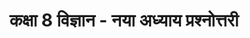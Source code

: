 ---
layout: quiz
title: "कक्षा 8 विज्ञान - नया अध्याय प्रश्नोत्तरी" # Change to your new quiz title
class: 6
subject: 'science' # IMPORTANT: Use the 'slug' from subjects.yml
featured: true # Set 'true' for only ONE quiz per class to feature it
difficulty: "मध्यम"   # (e.g., आसान, मध्यम, कठिन)
questions_count: 10   # The total number of questions in this quiz

# Add your new questions below
questions:
  - question: "बल का SI मात्रक क्या है?"
    options:
      - "वॉट"
      - "जूल"
      - "न्यूटन"
    answer: "न्यूटन"
    explanation: "बल को मापने के लिए मानक अंतर्राष्ट्रीय (SI) इकाई न्यूटन है।"
  - question: "प्रकाश संश्लेषण के लिए कौन सी गैस आवश्यक है?"
    options:
      - "ऑक्सीजन"
      - "कार्बन डाइआक्साइड"
      - "नाइट्रोजन"
    answer: "कार्बन डाइआक्साइड"
    explanation: "पौधे प्रकाश संश्लेषण के दौरान ऊर्जा बनाने के लिए कार्बन डाइऑक्साइड का उपयोग करते हैं।"
---